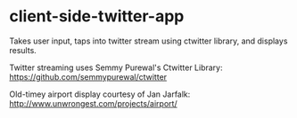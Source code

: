 client-side-twitter-app
=======================

Takes user input, taps into twitter stream using ctwitter library, and displays results.

Twitter streaming uses Semmy Purewal's Ctwitter Library:
https://github.com/semmypurewal/ctwitter

Old-timey airport display courtesy of Jan Jarfalk:
http://www.unwrongest.com/projects/airport/